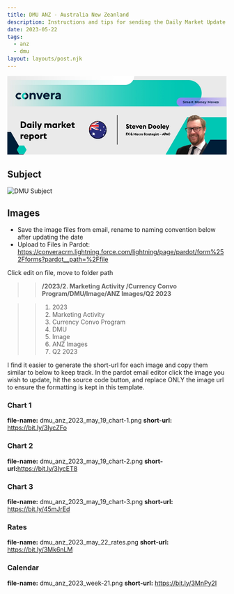 ```yaml
---
title: DMU ANZ - Australia New Zeanland
description: Instructions and tips for sending the Daily Market Update for region ANZ.
date: 2023-05-22
tags:
  - anz
  - dmu
layout: layouts/post.njk
---
```


![ANZ Header](/img/StevenDooley_DailyMarketReport_APAC.jpg)

## Subject
![DMU Subject](/img/dmu-subject-screenshot.jpg)

## Images

- Save the image files from email, rename to naming convention below after updating the date
- Upload to Files in Pardot: https://converacrm.lightning.force.com/lightning/page/pardot/form%252Fforms?pardot__path=%2Ffile

Click edit on file, move to folder path 

>><strong>/2023/2. Marketing Activity /Currency Convo Program/DMU/Image/ANZ Images/Q2 2023</strong>

>>1. 2023
>>2. Marketing Activity 
>>3. Currency Convo Program
>>4. DMU
>>5. Image
>>6. ANZ Images
>>7. Q2 2023 

I find it easier to generate the short-url for each image and copy them similar to below to keep track. In the pardot email editor click the image you wish to update, hit the source code button, and replace ONLY the image url to ensure the formatting is kept in this template.

### Chart 1
<strong>file-name:</strong> dmu_anz_2023_may_19_chart-1.png
<strong>short-url:</strong> https://bit.ly/3IycZFo

### Chart 2
<strong>file-name:</strong> dmu_anz_2023_may_19_chart-2.png
<strong>short-url:</strong>https://bit.ly/3IycET8

### Chart 3
<strong>file-name:</strong> dmu_anz_2023_may_19_chart-3.png
<strong>short-url:</strong> https://bit.ly/45mJrEd

### Rates
<strong>file-name:</strong> dmu_anz_2023_may_22_rates.png
<strong>short-url:</strong> https://bit.ly/3Mk6nLM

### Calendar 
<strong>file-name:</strong> dmu_anz_2023_week-21.png
<strong>short-url:</strong> https://bit.ly/3MnPy2I

